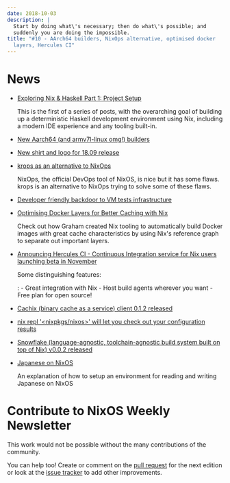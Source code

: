 ```yaml
---
date: 2018-10-03
description: |
  Start by doing what\'s necessary; then do what\'s possible; and
  suddenly you are doing the impossible.
title: "#10 - AArch64 builders, NixOps alternative, optimised docker
  layers, Hercules CI"
---
```


# News

-   [Exploring Nix & Haskell Part 1: Project
    Setup](https://functional.works-hub.com/learn/exploring-nix-and-haskell-part-1-project-setup-0edb2)

    This is the first of a series of posts, with the overarching goal of
    building up a deterministic Haskell development environment using
    Nix, including a modern IDE experience and any tooling built-in.

-   [New Aarch64 (and armv7l-linux omg!)
    builders](https://discourse.nixos.org/t/new-aarch64-and-armv7l-linux-omg-builders/1010)

-   [New shirt and logo for 18.09
    release](https://www.redbubble.com/people/mogorman/works/34062374-nixos-18-09-jellyfish?asc=u)

-   [krops as an alternative to
    NixOps](https://tech.ingolf-wagner.de/nixos/krops/)

    NixOps, the official DevOps tool of NixOS, is nice but it has some
    flaws. krops is an alternative to NixOps trying to solve some of
    these flaws.

-   [Developer friendly backdoor to VM tests
    infrastructure](https://github.com/NixOS/nixpkgs/pull/47418)

-   [Optimising Docker Layers for Better Caching with
    Nix](https://grahamc.com/blog/nix-and-layered-docker-images)

    Check out how Graham created Nix tooling to automatically build
    Docker images with great cache characteristics by using Nix\'s
    reference graph to separate out important layers.

-   [Announcing Hercules CI - Continuous Integration service for Nix
    users launching beta in November](https://hercules-ci.com)

    Some distinguishing features:

    :   -   Great integration with Nix
        -   Host build agents wherever you want
        -   Free plan for open source!

-   [Cachix (binary cache as a service) client 0.1.2
    released](http://hackage.haskell.org/package/cachix-0.1.2/changelog)

-   [nix repl \'\<nixpkgs/nixos\>\' will let you check out your
    configuration
    results](https://twitter.com/IotaSamurai/status/1045220406792048640)

-   [Snowflake (language-agnostic, toolchain-agnostic build system built
    on top of Nix) v0.0.2
    released](https://groups.google.com/forum/#!topic/snowflake-announcements/4t4JXbYZP3k)

-   [Japanese on
    NixOS](https://functor.tokyo/blog/2018-10-01-japanese-on-nixos)

    An explanation of how to setup an environment for reading and
    writing Japanese on NixOS

# Contribute to NixOS Weekly Newsletter

This work would not be possible without the many contributions of the
community.

You can help too! Create or comment on the [pull
request](https://github.com/NixOS/nixos-weekly/pulls) for the next
edition or look at the [issue
tracker](https://github.com/NixOS/nixos-weekly/issues) to add other
improvements.
